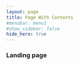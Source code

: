 ```yaml
---
layout: page
title: Page With Contents
#menubar: menu1
#show_sidebar: false
hide_hero: true
---
```


### Landing page
